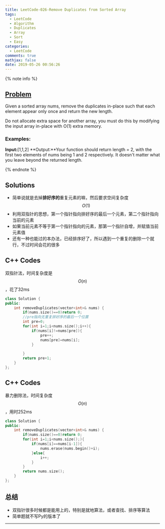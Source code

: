 ```yaml
---
title: LeetCode-026-Remove Duplicates from Sorted Array
tags:
  - LeetCode
  - Algorithm
  - Duplicates
  - Array
  - Sort
  - Easy
categories:
  - LeetCode
comments: true
mathjax: false
date: 2019-05-26 00:56:26
---
```


<meta name="referrer" content="no-referrer" />

{% note info %}
## [Problem](https://leetcode-cn.com/problems/remove-duplicates-from-sorted-array/)   
Given a sorted array nums, remove the duplicates in-place such that each element appear only once and return the new length.

Do not allocate extra space for another array, you must do this by modifying the input array in-place with O(1) extra memory.

### Examples:
**Input:**[1,1,2]
**Output:**Your function should return length = 2, with the first two elements of nums being 1 and 2 respectively. It doesn't matter what you leave beyond the returned length.

{% endnote %}
<!--more-->

## Solutions
- 简单说就是去掉**排好序的**重复元素的嘛，然后要求空间复杂度$$ O(1) $$
- 利用双指针的思想，第一个指针指向排好序的最后一个元素，第二个指针指向当前的元素
- 如果当前元素不等于第一个指针指向的元素，那第一个指针自增，并赋值当前元素值
- 还有一种也能过的本办法，已经排序好了，所以遇到一个重复的删除一个就行，不过时间会花的很多

## C++ Codes
双指针法，时间复杂度是$$ O(n) $$，花了32ms

```C++
class Solution {
public:
    int removeDuplicates(vector<int>& nums) {
        if(nums.size()==0)return 0;
        //pre指向无重复排好序的最后一个位置
        int pre=0;
        for(int i=1;i<nums.size();i++){
            if(nums[i]!=nums[pre]){
                pre++;
                nums[pre]=nums[i];
            }
                
        }
        return pre+1;
    }
};

```

## C++ Codes
暴力删除法，时间复杂度$$ O(n) $$，用时252ms
```C++
class Solution {
public:
    int removeDuplicates(vector<int>& nums) {
        if(nums.size()==0)return 0;
        for(int i=1;i<nums.size();){
            if(nums[i]==nums[i-1]){
                nums.erase(nums.begin()+i);
            }else{
                i++;
            }
        }
        return nums.size();
    }
};
```

## 总结
- 双指针很多时候都是能用上的，特别是就地算法，或者查找、排序等算法 
- 简单题就不写Py的版本了


------
